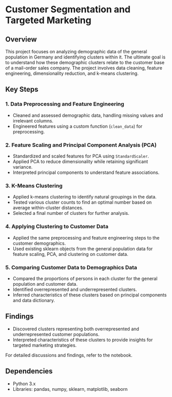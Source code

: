 # Customer Segmentation and Targeted Marketing

## Overview
This project focuses on analyzing demographic data of the general population in Germany and identifying clusters within it. The ultimate goal is to understand how these demographic clusters relate to the customer base of a mail-order sales company. The project involves data cleaning, feature engineering, dimensionality reduction, and k-means clustering.

## Key Steps

### 1. Data Preprocessing and Feature Engineering
- Cleaned and assessed demographic data, handling missing values and irrelevant columns.
- Engineered features using a custom function (`clean_data`) for preprocessing.

### 2. Feature Scaling and Principal Component Analysis (PCA)
- Standardized and scaled features for PCA using `StandardScaler`.
- Applied PCA to reduce dimensionality while retaining significant variance.
- Interpreted principal components to understand feature associations.

### 3. K-Means Clustering
- Applied k-means clustering to identify natural groupings in the data.
- Tested various cluster counts to find an optimal number based on average within-cluster distances.
- Selected a final number of clusters for further analysis.

### 4. Applying Clustering to Customer Data
- Applied the same preprocessing and feature engineering steps to the customer demographics.
- Used existing sklearn objects from the general population data for feature scaling, PCA, and clustering on customer data.

### 5. Comparing Customer Data to Demographics Data
- Compared the proportions of persons in each cluster for the general population and customer data.
- Identified overrepresented and underrepresented clusters.
- Inferred characteristics of these clusters based on principal components and data dictionary.

## Findings
- Discovered clusters representing both overrepresented and underrepresented customer populations.
- Interpreted characteristics of these clusters to provide insights for targeted marketing strategies.

For detailed discussions and findings, refer to the notebook.

## Dependencies
- Python 3.x
- Libraries: pandas, numpy, sklearn, matplotlib, seaborn


